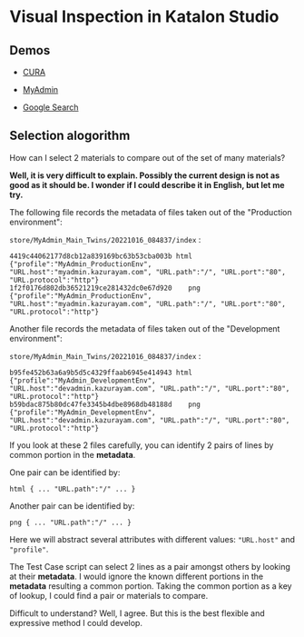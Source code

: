 # Visual Inspection in Katalon Studio

## Demos

-   [CURA](https://kazurayam.github.io/VisualInspectionInKatalonStudio_Reborn/store/CURA_Main_Chronos-index.html)

-   [MyAdmin](https://kazurayam.github.io/VisualInspectionInKatalonStudio_Reborn/store/MyAdmin_Main_Twins-index.html)

-   [Google Search](https://kazurayam.github.io/VisualInspectionInKatalonStudio_Reborn/store/GoogleSearch_scrape-list.html)

## Selection alogorithm

How can I select 2 materials to compare out of the set of many materials?

**Well, it is very difficult to explain. Possibly the current design is not as good as it should be. I wonder if I could describe it in English, but let me try.**

The following file records the metadata of files taken out of the "Production environment":

`store/MyAdmin_Main_Twins/20221016_084837/index` :

    4419c44062177d8cb12a839169bc63b53cba003b html    {"profile":"MyAdmin_ProductionEnv", "URL.host":"myadmin.kazurayam.com", "URL.path":"/", "URL.port":"80", "URL.protocol":"http"}
    1f2f0176d802db36521219ce281432dc0e67d920    png {"profile":"MyAdmin_ProductionEnv", "URL.host":"myadmin.kazurayam.com", "URL.path":"/", "URL.port":"80", "URL.protocol":"http"}

Another file records the metadata of files taken out of the "Development environment":

`store/MyAdmin_Main_Twins/20221016_084837/index` :

    b95fe452b63a6a9b5d5c4329ffaab6945e414943 html    {"profile":"MyAdmin_DevelopmentEnv", "URL.host":"devadmin.kazurayam.com", "URL.path":"/", "URL.port":"80", "URL.protocol":"http"}
    b59bdac875b80dc47fe3345b4dbe8968db48188d    png {"profile":"MyAdmin_DevelopmentEnv", "URL.host":"devadmin.kazurayam.com", "URL.path":"/", "URL.port":"80", "URL.protocol":"http"}

If you look at these 2 files carefully, you can identify 2 pairs of lines by common portion in the **metadata**.

One pair can be identified by:

    html { ... "URL.path":"/" ... }

Another pair can be identified by:

    png { ... "URL.path":"/" ... }

Here we will abstract several attributes with different values: `"URL.host"` and `"profile"`.

The Test Case script can select 2 lines as a pair amongst others by looking at their **metadata**. I would ignore the known different portions in the **metadata** resulting a common portion. Taking the common portion as a key of lookup, I could find a pair or materials to compare.

Difficult to understand? Well, I agree. But this is the best flexible and expressive method I could develop.
